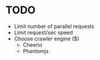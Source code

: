 # TODO

* Limit number of parallel requests
* Limit request/sec speed
* Choose crawler engine ($)
  * Cheerio
  * Phantomjs
